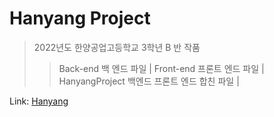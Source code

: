 # Hanyang Project

> 2022년도 한양공업고등학교 3학년 B 반 작품 
> > Back-end 백 엔드 파일 |
> > Front-end 프론트 엔드 파일 |
> > HanyangProject 백엔드 프론트 엔드 합친 파일 |

Link: [Hanyang](https://daehyuh318.github.io/HanyangProject/HanyangProject/index.html "깃헙 페이지")
